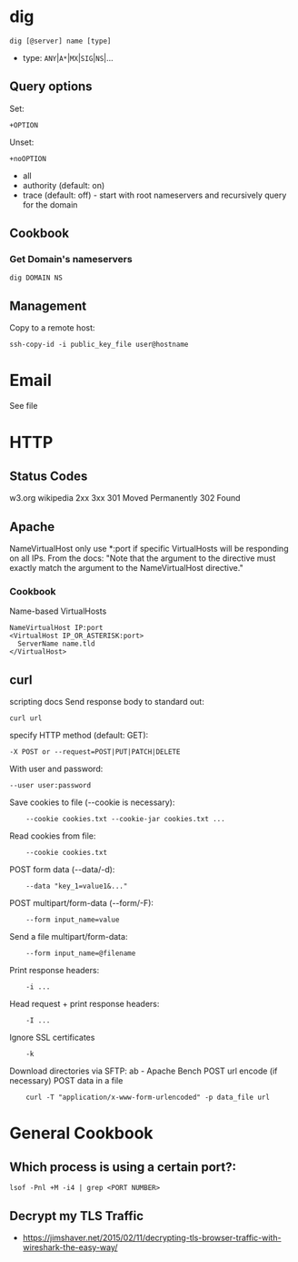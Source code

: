 # dig

```
dig [@server] name [type]
```

* type: `ANY`|`A*`|`MX`|`SIG`|`NS`|...

## Query options

Set:
```
+OPTION
```
Unset:
```
+noOPTION
```

* all
* authority (default: on)
* trace (default: off) - start with root nameservers and recursively query for the domain

## Cookbook

### Get Domain's nameservers

```
dig DOMAIN NS
```

## Management

Copy to a remote host:
```
ssh-copy-id -i public_key_file user@hostname
```

# Email

See file

# HTTP

## Status Codes
w3.org
wikipedia
2xx
3xx
301 Moved Permanently
302 Found

## Apache
NameVirtualHost
only use *:port if specific VirtualHosts will be responding on all IPs.
From the docs: "Note that the argument to the <VirtualHost> directive must exactly match the argument to the NameVirtualHost directive."

### Cookbook
Name-based VirtualHosts
```
NameVirtualHost IP:port
<VirtualHost IP_OR_ASTERISK:port>
  ServerName name.tld
</VirtualHost>
```

## curl
scripting docs
Send response body to standard out:

    curl url

specify HTTP method (default: GET):

```
-X POST or --request=POST|PUT|PATCH|DELETE
```

With user and password:

```
--user user:password
```

Save cookies to file (--cookie is necessary):

```
    --cookie cookies.txt --cookie-jar cookies.txt ...
```

Read cookies from file:

```
    --cookie cookies.txt
```

POST form data (--data/-d):

```
    --data "key_1=value1&..."
```

POST multipart/form-data (--form/-F):

```
    --form input_name=value
```

Send a file multipart/form-data:

```
    --form input_name=@filename
```

Print response headers:

```
    -i ...
```

Head request + print response headers:

```
    -I ...
```

Ignore SSL certificates

```
    -k
```
Download directories via SFTP:
ab - Apache Bench
POST
url encode (if necessary) POST data in a file
```
    curl -T "application/x-www-form-urlencoded" -p data_file url
```

# General Cookbook

## Which process is using a certain port?:
```
lsof -Pnl +M -i4 | grep <PORT NUMBER>
```

## Decrypt my TLS Traffic

* https://jimshaver.net/2015/02/11/decrypting-tls-browser-traffic-with-wireshark-the-easy-way/
